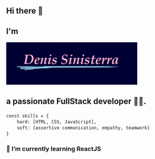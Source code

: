## Hi there 👋 

## I'm

<img src="./DS.png" alt="Denis Sinisterra" width="70%" >

## a passionate FullStack developer 👨‍💻.

```
const skills = {
    hard: [HTML, CSS, JavaScript],
    soft: [assertive communication, empathy, teamwork]
}
```


### 🌱 I’m currently learning ReactJS

